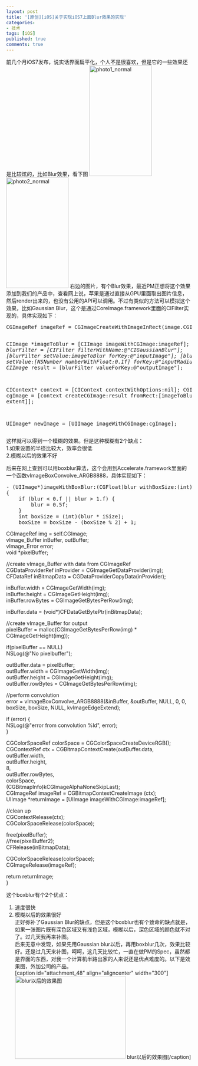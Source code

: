 ```yaml
---
layout: post
title: '[原创][iOS]关于实现iOS7上面Blur效果的实现'
categories:
- 技术
tags: [iOS]
published: true
comments: true
---
```

<p>前几个月iOS7发布，说实话界面扁平化，个人不是很喜欢，但是它的一些效果还是比较炫的，比如Blur效果，看下图
<a href="http://www.njiang1987.com/wp-content/uploads/2013/09/photo1_normal.png"><img src="http://www.njiang1987.com/wp-content/uploads/2013/09/photo1_normal-169x300.png" alt="photo1_normal" width="169" height="300" class="alignnone size-medium wp-image-43" /></a>  <a href="http://www.njiang1987.com/wp-content/uploads/2013/09/photo2_normal.png"><img src="http://www.njiang1987.com/wp-content/uploads/2013/09/photo2_normal-169x300.png" alt="photo2_normal" width="169" height="300" class="alignnone size-medium wp-image-44" /></a>
右边的图片，有个Blur效果，最近PM正想将这个效果添加到我们的产品中，查看网上说，苹果是通过直接从GPU里面取出图片信息，然后render出来的，也没有公用的API可以调用。不过有类似的方法可以模拟这个效果，比如Gaussian Blur，这个是通过CoreImage.framework里面的CIFilter实现的，具体实现如下：
<pre lang="objc" colla="+">
CGImageRef imageRef = CGImageCreateWithImageInRect(image.CGImage, frame);
    
CIImage *imageToBlur = [CIImage imageWithCGImage:imageRef];
CIFilter *blurFilter = [CIFilter filterWithName:@"CIGaussianBlur"];
[blurFilter setValue:imageToBlur forKey:@"inputImage"];
[blurFilter setValue:[NSNumber numberWithFloat:0.1f] forKey:@"inputRadius"];
CIImage* result = [blurFilter valueForKey:@"outputImage"];
    
CIContext* context = [CIContext contextWithOptions:nil];
CGImageRef cgImage = [context createCGImage:result fromRect:[imageToBlur extent]];
    
UIImage* newImage = [UIImage imageWithCGImage:cgImage];
</pre>
这样就可以得到一个模糊的效果。但是这种模糊有2个缺点：<br />
1.如果设置的半径比较大，效率会很低<br />
2.模糊以后的效果不好</p>

<p>后来在网上查到可以用boxblur算法，这个会用到Accelerate.framework里面的一个函数vImageBoxConvolve_ARGB8888，具体实现如下：
<pre lang="objc" colla="+">
- (UIImage*)imageWithBoxBlur:(CGFloat)blur withBoxSize:(int)iSize
{
    if (blur < 0.f || blur > 1.f) {
        blur = 0.5f;
    }
    int boxSize = (int)(blur * iSize);
    boxSize = boxSize - (boxSize % 2) + 1;</pre></p>

<p>    CGImageRef img = self.CGImage;<br />
    vImage_Buffer inBuffer, outBuffer;<br />
    vImage_Error error;<br />
    void *pixelBuffer;</p>

<p>    //create vImage_Buffer with data from CGImageRef<br />
    CGDataProviderRef inProvider = CGImageGetDataProvider(img);<br />
    CFDataRef inBitmapData = CGDataProviderCopyData(inProvider);</p>

<p>    inBuffer.width = CGImageGetWidth(img);<br />
    inBuffer.height = CGImageGetHeight(img);<br />
    inBuffer.rowBytes = CGImageGetBytesPerRow(img);</p>

<p>    inBuffer.data = (void*)CFDataGetBytePtr(inBitmapData);</p>

<p>    //create vImage_Buffer for output<br />
    pixelBuffer = malloc(CGImageGetBytesPerRow(img) * CGImageGetHeight(img));</p>

<p>    if(pixelBuffer == NULL)<br />
        NSLog(@"No pixelbuffer");</p>

<p>    outBuffer.data = pixelBuffer;<br />
    outBuffer.width = CGImageGetWidth(img);<br />
    outBuffer.height = CGImageGetHeight(img);<br />
    outBuffer.rowBytes = CGImageGetBytesPerRow(img);</p>

<p>    //perform convolution<br />
    error = vImageBoxConvolve_ARGB8888(&inBuffer, &outBuffer, NULL, 0, 0, boxSize, boxSize, NULL, kvImageEdgeExtend);</p>

<p>    if (error) {<br />
        NSLog(@"error from convolution %ld", error);<br />
    }</p>

<p>    CGColorSpaceRef colorSpace = CGColorSpaceCreateDeviceRGB();<br />
    CGContextRef ctx = CGBitmapContextCreate(outBuffer.data,<br />
                                             outBuffer.width,<br />
                                             outBuffer.height,<br />
                                             8,<br />
                                             outBuffer.rowBytes,<br />
                                             colorSpace,<br />
                                             (CGBitmapInfo)kCGImageAlphaNoneSkipLast);<br />
    CGImageRef imageRef = CGBitmapContextCreateImage (ctx);<br />
    UIImage *returnImage = [UIImage imageWithCGImage:imageRef];</p>

<p>    //clean up<br />
    CGContextRelease(ctx);<br />
    CGColorSpaceRelease(colorSpace);</p>

<p>    free(pixelBuffer);<br />
    //free(pixelBuffer2);<br />
    CFRelease(inBitmapData);</p>

<p>    CGColorSpaceRelease(colorSpace);<br />
    CGImageRelease(imageRef);</p>

<p>    return returnImage;<br />
}

这个boxblur有个2个优点：<br />
1. 速度很快<br />
2. 模糊以后的效果很好<br />
正好弥补了Gaussian Blur的缺点，但是这个boxblur也有个致命的缺点就是，如果一张图片既有深色区域又有浅色区域，模糊以后，深色区域的颜色就不对了。过几天我再来补图。<br />
后来无意中发现，如果先用Gaussian blur以后，再用boxblur几次，效果比较好。还是过几天来补图，呵呵，这几天比较忙，一直在做PM的Spec，虽然都是界面的东西，对我一个计算机半路出家的人来说还是优点难度的。以下是效果图，外加公司的产品。<br />
[caption id="attachment_48" align="aligncenter" width="300"]<a href="http://www.njiang1987.com/wp-content/uploads/2013/09/iOS-Simulator-Screen-shot-Sep-4-2013-7.43.34-PM.png"><img src="http://www.njiang1987.com/wp-content/uploads/2013/09/iOS-Simulator-Screen-shot-Sep-4-2013-7.43.34-PM-300x225.png" alt="blur以后的效果图" width="300" height="225" class="size-medium wp-image-48" /></a> blur以后的效果图[/caption]</p>
